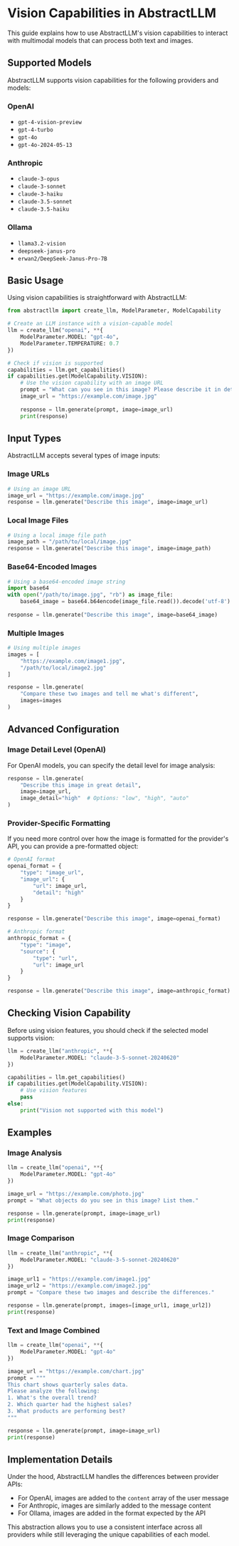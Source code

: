 # Vision Capabilities in AbstractLLM

This guide explains how to use AbstractLLM's vision capabilities to interact with multimodal models that can process both text and images.

## Supported Models

AbstractLLM supports vision capabilities for the following providers and models:

### OpenAI
- `gpt-4-vision-preview`
- `gpt-4-turbo`
- `gpt-4o`
- `gpt-4o-2024-05-13`

### Anthropic
- `claude-3-opus`
- `claude-3-sonnet`
- `claude-3-haiku`
- `claude-3.5-sonnet`
- `claude-3.5-haiku`

### Ollama
- `llama3.2-vision`
- `deepseek-janus-pro`
- `erwan2/DeepSeek-Janus-Pro-7B`

## Basic Usage

Using vision capabilities is straightforward with AbstractLLM:

```python
from abstractllm import create_llm, ModelParameter, ModelCapability

# Create an LLM instance with a vision-capable model
llm = create_llm("openai", **{
    ModelParameter.MODEL: "gpt-4o",
    ModelParameter.TEMPERATURE: 0.7
})

# Check if vision is supported
capabilities = llm.get_capabilities()
if capabilities.get(ModelCapability.VISION):
    # Use the vision capability with an image URL
    prompt = "What can you see in this image? Please describe it in detail."
    image_url = "https://example.com/image.jpg"
    
    response = llm.generate(prompt, image=image_url)
    print(response)
```

## Input Types

AbstractLLM accepts several types of image inputs:

### Image URLs

```python
# Using an image URL
image_url = "https://example.com/image.jpg"
response = llm.generate("Describe this image", image=image_url)
```

### Local Image Files

```python
# Using a local image file path
image_path = "/path/to/local/image.jpg"
response = llm.generate("Describe this image", image=image_path)
```

### Base64-Encoded Images

```python
# Using a base64-encoded image string
import base64
with open("/path/to/image.jpg", "rb") as image_file:
    base64_image = base64.b64encode(image_file.read()).decode('utf-8')
    
response = llm.generate("Describe this image", image=base64_image)
```

### Multiple Images

```python
# Using multiple images
images = [
    "https://example.com/image1.jpg",
    "/path/to/local/image2.jpg"
]

response = llm.generate(
    "Compare these two images and tell me what's different", 
    images=images
)
```

## Advanced Configuration

### Image Detail Level (OpenAI)

For OpenAI models, you can specify the detail level for image analysis:

```python
response = llm.generate(
    "Describe this image in great detail", 
    image=image_url,
    image_detail="high"  # Options: "low", "high", "auto"
)
```

### Provider-Specific Formatting

If you need more control over how the image is formatted for the provider's API, you can provide a pre-formatted object:

```python
# OpenAI format
openai_format = {
    "type": "image_url",
    "image_url": {
        "url": image_url,
        "detail": "high"
    }
}

response = llm.generate("Describe this image", image=openai_format)

# Anthropic format
anthropic_format = {
    "type": "image",
    "source": {
        "type": "url",
        "url": image_url
    }
}

response = llm.generate("Describe this image", image=anthropic_format)
```

## Checking Vision Capability

Before using vision features, you should check if the selected model supports vision:

```python
llm = create_llm("anthropic", **{
    ModelParameter.MODEL: "claude-3-5-sonnet-20240620"
})

capabilities = llm.get_capabilities()
if capabilities.get(ModelCapability.VISION):
    # Use vision features
    pass
else:
    print("Vision not supported with this model")
```

## Examples

### Image Analysis

```python
llm = create_llm("openai", **{
    ModelParameter.MODEL: "gpt-4o"
})

image_url = "https://example.com/photo.jpg"
prompt = "What objects do you see in this image? List them."

response = llm.generate(prompt, image=image_url)
print(response)
```

### Image Comparison

```python
llm = create_llm("anthropic", **{
    ModelParameter.MODEL: "claude-3-5-sonnet-20240620"
})

image_url1 = "https://example.com/image1.jpg"
image_url2 = "https://example.com/image2.jpg"
prompt = "Compare these two images and describe the differences."

response = llm.generate(prompt, images=[image_url1, image_url2])
print(response)
```

### Text and Image Combined

```python
llm = create_llm("openai", **{
    ModelParameter.MODEL: "gpt-4o"
})

image_url = "https://example.com/chart.jpg"
prompt = """
This chart shows quarterly sales data. 
Please analyze the following:
1. What's the overall trend?
2. Which quarter had the highest sales?
3. What products are performing best?
"""

response = llm.generate(prompt, image=image_url)
print(response)
```

## Implementation Details

Under the hood, AbstractLLM handles the differences between provider APIs:

- For OpenAI, images are added to the `content` array of the user message
- For Anthropic, images are similarly added to the message content
- For Ollama, images are added in the format expected by the API

This abstraction allows you to use a consistent interface across all providers while still leveraging the unique capabilities of each model. 